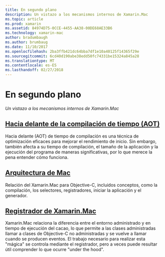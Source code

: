 ```yaml
---
title: En segundo plano
description: Un vistazo a los mecanismos internos de Xamarin.Mac
ms.topic: article
ms.prod: xamarin
ms.assetid: 84974D75-0CCE-4455-AA38-00DE68AE33B6
ms.technology: xamarin-mac
author: bradumbaugh
ms.author: brumbaug
ms.date: 11/10/2017
ms.openlocfilehash: 2ba3ffb421dc64bba7df1e10a40125f14365f29e
ms.sourcegitcommit: 6cd40d190abe38edd50fc74331be15324a845a28
ms.translationtype: MT
ms.contentlocale: es-ES
ms.lasthandoff: 02/27/2018
---
```

# <a name="under-the-hood"></a>En segundo plano

_Un vistazo a los mecanismos internos de Xamarin.Mac_

## <a name="ahead-of-time-compilation-aotaotmd"></a>[Hacia delante de la compilación de tiempo (AOT)](aot.md)

Hacia delante (AOT) de tiempo de compilación es una técnica de optimización eficaces para mejorar el rendimiento de inicio. Sin embargo, también afecta a su tiempo de compilación, el tamaño de la aplicación y la ejecución del programa de maneras significativas, por lo que merece la pena entender cómo funciona.

## <a name="mac-architecturearchitecturemd"></a>[Arquitectura de Mac](architecture.md)

Relación del Xamarin.Mac para Objective-C, incluidos conceptos, como la compilación, los selectores, registradores, iniciar la aplicación y el generador.

## <a name="xamarinmac-registrarregistrarmd"></a>[Registrador de Xamarin.Mac](registrar.md)

Xamarin.Mac relaciona la diferencia entre el entorno administrado y en tiempo de ejecución del cacao, lo que permite a las clases administradas llamar a clases de Objective-C no administradas y se vuelve a llamar cuando se producen eventos. El trabajo necesario para realizar esta "mágica" se controla mediante el registrador, pero a veces puede resultar útil comprender lo que ocurre "under the hood".
